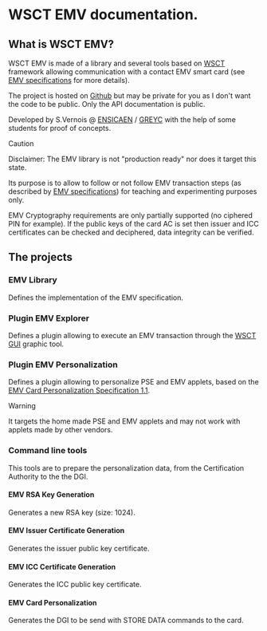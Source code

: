 # WSCT EMV documentation.

## What is WSCT EMV?
WSCT EMV is made of a library and several tools based on [WSCT][] framework allowing communication with a contact EMV smart card (see [EMV specifications][] for more details).

The project is hosted on [Github](https://github.com/wsct/WSCT-EMV) but may be private for you as I don't want the code to be public. Only the API documentation is public.

Developed by S.Vernois @ [ENSICAEN][] / [GREYC][] with the help of some students for proof of concepts.

> [!CAUTION]
> Disclaimer: The EMV library is not "production ready" nor does it target this state.
>
> Its purpose is to allow to follow or not follow EMV transaction steps (as described by [EMV specifications][]) for teaching and experimenting purposes only.
> 
> EMV Cryptography requirements are only partially supported (no ciphered PIN for example). If the public keys of the card AC is set then issuer and ICC certificates can be checked and deciphered, data integrity can be verified.

## The projects

### EMV Library
Defines the implementation of the EMV specification.

### Plugin EMV Explorer
Defines a plugin allowing to execute an EMV transaction through the [WSCT GUI][] graphic tool.

### Plugin EMV Personalization
Defines a plugin allowing to personalize PSE and EMV applets, based on the [EMV Card Personalization Specification 1.1][].

> [!WARNING]
> It targets the home made PSE and EMV applets and may not work with applets made by other vendors.

### Command line tools
This tools are to prepare the personalization data, from the Certification Authority to the the DGI.

#### EMV RSA Key Generation
Generates a new RSA key (size: 1024).

#### EMV Issuer Certificate Generation
Generates the issuer public key certificate.

#### EMV ICC Certificate Generation
Generates the ICC public key certificate.

#### EMV Card Personalization
Generates the DGI to be send with STORE DATA commands to the card.

[WSCT]: https://github.com/wsct/WSCT-Core/
[EMV specifications]: https://www.emvco.com/emv-technologies/contact/
[WSCT GUI]: https://github.com/wsct/WSCT-GUI
[EMV Card Personalization Specification 1.1]: https://www.emvco.com/emv-technologies/contact/
[ENSICAEN]: https://www.ensicaen.fr/
[GREYC]: https://www.greyc.fr/en/equipes/safe-2/
